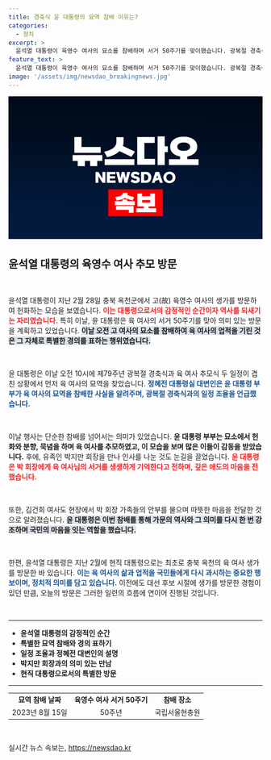 ```yaml
---
title: 경축식 윤 대통령의 묘역 참배 이유는?
categories:
  - 정치
excerpt: >
  윤석열 대통령이 육영수 여사의 묘소를 참배하며 서거 50주기를 맞이했습니다. 광복절 경축식과의 일정 겹침 속에서도 깊은 추모를 전하며, 유족과도 따뜻한 교류를 나눴습니다.
feature_text: >
  윤석열 대통령이 육영수 여사의 묘소를 참배하며 서거 50주기를 맞이했습니다. 광복절 경축식과의 일정 겹침 속에서도 깊은 추모를 전하며, 유족과도 따뜻한 교류를 나눴습니다.
image: '/assets/img/newsdao_breakingnews.jpg'
---
```


<p><img src="/assets/img/newsdao_breakingnews.jpg" alt="koreaapp 속보" /></p>

<h2 data-ke-size="size26">윤석열 대통령의 육영수 여사 추모 방문</h2>

<p data-ke-size="size16">&nbsp;</p>

<p>윤석열 대통령이 지난 2월 28일 충북 옥천군에서 고(故) 육영수 여사의 생가를 방문하여 헌화하는 모습을 보였습니다. <b><span style="color: #ee2323;">이는 대통령으로서의 감정적인 순간이자 역사를 되새기는 자리였습니다.</span></b> 특히 이날, 윤 대통령은 육 여사의 서거 50주기를 맞아 의미 있는 방문을 계획하고 있었습니다. <b><span style="background-color: #21538527;">이날 오전 고 여사의 묘소를 참배하여 육 여사의 업적을 기린 것은 그 자체로 특별한 경의를 표하는 행위였습니다.</span></b> </p>

<p data-ke-size="size16">&nbsp;</p>

<p>윤 대통령은 이날 오전 10시에 제79주년 광복절 경축식과 육 여사 추모식 두 일정이 겹친 상황에서 먼저 육 여사의 묘역을 찾았습니다. <b><span style="color: #1a5490;">정혜전 대통령실 대변인은 윤 대통령 부부가 육 여사의 묘역을 참배한 사실을 알려주며, 광복절 경축식과의 일정 조율을 언급했습니다.</span></b> </p>

<p data-ke-size="size16">&nbsp;</p>

<p>이날 행사는 단순한 참배를 넘어서는 의미가 있었습니다. <b>윤 대통령 부부는 묘소에서 헌화와 분향, 묵념을 하며 육 여사를 추모하였고, 이 모습을 보며 많은 이들이 감동을 받았습니다.</b> 후에, 유족인 박지만 회장을 만나 인사를 나눈 것도 눈길을 끌었습니다. <b><span style="color: #ee2323;">윤 대통령은 박 회장에게 육 여사님의 서거를 생생하게 기억한다고 전하며, 깊은 애도의 마음을 전했습니다.</span></b></p>

<p data-ke-size="size16">&nbsp;</p>

<p>또한, 김건희 여사도 현장에서 박 회장 가족들의 안부를 물으며 따뜻한 마음을 전달한 것으로 알려졌습니다. <b><span style="background-color: #21538527;">윤 대통령은 이번 참배를 통해 가문의 역사와 그 의미를 다시 한 번 강조하며 국민의 마음을 잇는 역할을 했습니다.</span></b> </p>

<p data-ke-size="size16">&nbsp;</p>

<p>한편, 윤석열 대통령은 지난 2월에 현직 대통령으로는 최초로 충북 옥천의 육 여사 생가를 방문한 바 있습니다. <b><span style="color: #1a5490;">이는 육 여사의 삶과 업적을 국민들에게 다시 과시하는 중요한 행보이며, 정치적 의미를 담고 있습니다.</span></b> 이전에도 대선 후보 시절에 생가를 방문한 경험이 있던 만큼, 오늘의 방문은 그러한 일련의 흐름에 연이어 진행된 것입니다. </p>

<p data-ke-size="size16">&nbsp;</p>

<hr>

<ul>
    <li><b>윤석열 대통령의 감정적인 순간</b></li>
    <li><b>특별한 묘역 참배와 경의 표하기</b></li>
    <li><b>일정 조율과 정혜전 대변인의 설명</b></li>
    <li><b>박지만 회장과의 의미 있는 만남</b></li>
    <li><b>현직 대통령으로서의 특별한 방문</b></li>
</ul>

<hr>

<table>
    <tr>
        <td style="text-align: center; height: 17px;"><b>묘역 참배 날짜</b></td>
        <td style="text-align: center; height: 17px;"><b>육영수 여사 서거 50주기</b></td>
        <td style="text-align: center; height: 17px;"><b>참배 장소</b></td>
    </tr>
    <tr>
        <td style="text-align: center; height: 17px;">2023년 8월 15일</td>
        <td style="text-align: center; height: 17px;">50주년</td>
        <td style="text-align: center; height: 17px;">국립서울현충원</td>
    </tr>
</table>

<p data-ke-size="size16">&nbsp;</p>
실시간 뉴스 속보는, <a href="https://newsdao.kr" rel="dofollow">https://newsdao.kr</a>


